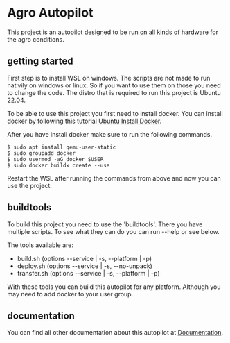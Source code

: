 # Agro Autopilot
This project is an autopilot designed to be run on all kinds of hardware for the agro conditions. 

## getting started
First step is to install WSL on windows. The scripts are not made to run nativily on windows or linux. 
So if you want to use them on those you need to change the code. 
The distro that is required to run this project is Ubuntu 22.04.

To be able to use this project you first need to install docker. 
You can install docker by following this tutorial [Ubuntu Install Docker](https://docs.docker.com/engine/install/ubuntu/).

After you have install docker make sure to run the following commands. 
``` 
$ sudo apt install qemu-user-static
$ sudo groupadd docker
$ sudo usermod -aG docker $USER
$ sudo docker buildx create --use
```

Restart the WSL after running the commands from above and now you can use the project. 

## buildtools
To build this project you need to use the 'buildtools'. There you have multiple scripts. To see what they can do you can run --help or see below. 

The tools available are: 
- build.sh (options --service | -s, --platform | -p)
- deploy.sh (options --service | -s, --no-unpack) 
- transfer.sh (options --service | -s, --platform | -p)

With these tools you can build this autopilot for any platform. Although you may need to add docker to your user group. 

## documentation
You can find all other documentation about this autopilot at [Documentation](https://open-autopilot.github.io/autopilot/build/).

